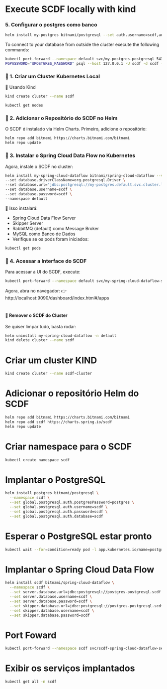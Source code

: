 # Execute SCDF locally with kind

### 5. Configurar o postgres como banco

```sh
helm install my-postgres bitnami/postgresql --set auth.username=scdf,auth.password=scdf,auth.database=scdf
```

To connect to your database from outside the cluster execute the following commands:

```sh
kubectl port-forward --namespace default svc/my-postgres-postgresql 5432:5432 &
PGPASSWORD="$POSTGRES_PASSWORD" psql --host 127.0.0.1 -U scdf -d scdf -p 5432
```


### 📌 1. Criar um Cluster Kubernetes Local
🔹 Usando Kind
```sh
kind create cluster --name scdf
```

```sh
kubectl get nodes
```

### 📌 2. Adicionar o Repositório do SCDF no Helm
O SCDF é instalado via Helm Charts. Primeiro, adicione o repositório:

```sh
helm repo add bitnami https://charts.bitnami.com/bitnami
helm repo update
```

### 📌 3. Instalar o Spring Cloud Data Flow no Kubernetes
Agora, instale o SCDF no cluster:

```sh
helm install my-spring-cloud-dataflow bitnami/spring-cloud-dataflow --version 34.2.1 \
--set database.driverClassName=org.postgresql.Driver \
--set database.url="jdbc:postgresql://my-postgres.default.svc.cluster.local:5432/scdf" \
--set database.username=scdf \
--set database.password=scdf \
--namespace default
```

📌 Isso instalará:

- Spring Cloud Data Flow Server
- Skipper Server
- RabbitMQ (default) como Message Broker
- MySQL como Banco de Dados
- Verifique se os pods foram iniciados:

```sh
kubectl get pods
```

### 📌 4. Acessar a Interface do SCDF
Para acessar a UI do SCDF, execute:

```sh
kubectl port-forward --namespace default svc/my-spring-cloud-dataflow-server 9090:8080
```
Agora, abra no navegador:
👉 http://localhost:9090/dashboard/index.html#/apps




#

#### 📌 Remover o SCDF do Cluster
Se quiser limpar tudo, basta rodar:

```sh
helm uninstall my-spring-cloud-dataflow -n default
kind delete cluster --name scdf
```



# Criar um cluster KIND
```sh 
kind create cluster --name scdf-cluster
```

# Adicionar o repositório Helm do SCDF
```sh
helm repo add bitnami https://charts.bitnami.com/bitnami
helm repo add scdf https://charts.spring.io/scdf
helm repo update
```

# Criar namespace para o SCDF
```sh
kubectl create namespace scdf
```

# Implantar o PostgreSQL
```sh
helm install postgres bitnami/postgresql \
  --namespace scdf \
  --set global.postgresql.auth.postgresPassword=postgres \
  --set global.postgresql.auth.username=scdf \
  --set global.postgresql.auth.password=scdf \
  --set global.postgresql.auth.database=scdf
```

# Esperar o PostgreSQL estar pronto
```sh
kubectl wait --for=condition=ready pod -l app.kubernetes.io/name=postgresql -n scdf --timeout=300s
```

# Implantar o Spring Cloud Data Flow
```sh
helm install scdf bitnami/spring-cloud-dataflow \
  --namespace scdf \
  --set server.database.url=jdbc:postgresql://postgres-postgresql.scdf.svc.cluster.local:5432/scdf \
  --set server.database.username=scdf \
  --set server.database.password=scdf \
  --set skipper.database.url=jdbc:postgresql://postgres-postgresql.scdf.svc.cluster.local:5432/scdf \
  --set skipper.database.username=scdf \
  --set skipper.database.password=scdf
```

# Port Foward
```sh
kubectl port-forward --namespace scdf svc/scdf-spring-cloud-dataflow-server 9090:8080
```

# Exibir os serviços implantados
```sh
kubectl get all -n scdf
```
